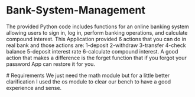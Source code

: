 ﻿# Bank-System-Management
The provided Python code includes functions for an online banking system allowing users to sign in, log in, perform banking operations, and calculate compound interest.
This Application provided 6 actions that you can do in real bank and those actions are: 1-deposit 2-withdraw 3-transfer 4-check balance 5-deposit interest rate 6-calculate compound interest.
A good action that makes a difference is the forget function that if you forgot your password App can restore it for you.

﻿# Requirements
We just need the math module but for a little better clarification I used the os module to clear our bench to have a good experience and sense.

